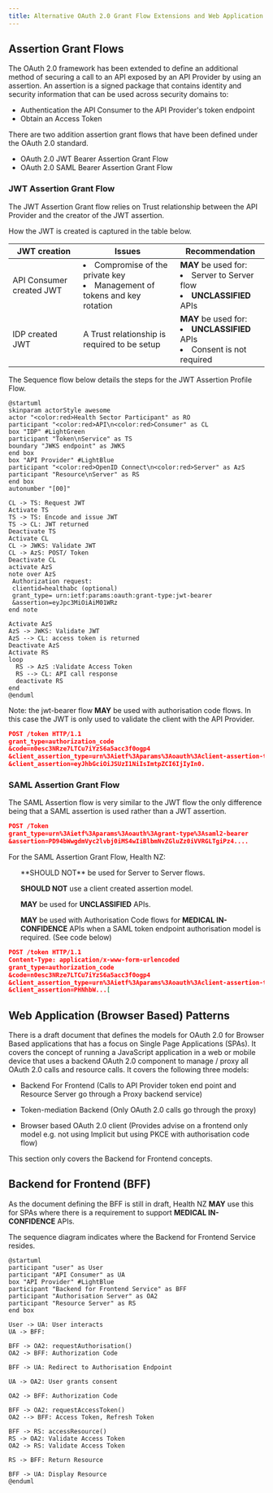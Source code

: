 ```yaml
---
title: Alternative OAuth 2.0 Grant Flow Extensions and Web Application Patterns
---
```



## Assertion Grant Flows

The OAuth 2.0 framework has been extended to define an additional method of securing a call to an API exposed by an API Provider by using an assertion. An assertion is a signed package that contains identity and security information that can be used across security domains to:

- Authentication the API Consumer to the API Provider's token endpoint
- Obtain an Access Token

There are two addition assertion grant flows that have been defined under the OAuth 2.0 standard.

- OAuth 2.0 JWT Bearer Assertion Grant Flow
- OAuth 2.0 SAML Bearer Assertion Grant Flow

### JWT Assertion Grant Flow

The JWT Assertion Grant flow relies on Trust relationship between the API Provider and the creator of the JWT assertion.

How the JWT is created is captured in the table below.

| JWT creation |Issues| Recommendation|
|----|----|----|
|API Consumer created JWT| <li>Compromise of the private key</li><li> Management of tokens and key rotation</li>| <ApiStandard id="HNZAS_MAY_USE_CONSUMER_CREATED_JWT" type="MAY" toolTip="API Consumer created JWT MAY be used for Server to Server flow or UNCLASSIFIED APIs.">**MAY** be used for:<li>Server to Server flow</li><li>**UNCLASSIFIED** APIs</li></ApiStandard> |
|IDP created JWT| A Trust relationship is required to be setup| <ApiStandard id="HNZAS_MAY_USE_IDP_CREATED_JWT" type="MAY" toolTip="IDP created JWT MAY be used for UNCLASSIFIED APIs or when consent is not required.">**MAY** be used for:<li>**UNCLASSIFIED** APIs</li><li>Consent is not required</li></ApiStandard> |

The Sequence flow below details the steps for the JWT Assertion Profile Flow.

<!-- cspell:disable -->
```plantuml
@startuml
skinparam actorStyle awesome
actor "<color:red>Health Sector Participant" as RO
participant "<color:red>API\n<color:red>Consumer" as CL
box "IDP" #LightGreen
participant "Token\nService" as TS
boundary "JWKS endpoint" as JWKS
end box
box "API Provider" #LightBlue
participant "<color:red>OpenID Connect\n<color:red>Server" as AzS
participant "Resource\nServer" as RS
end box
autonumber "[00]"

CL -> TS: Request JWT
Activate TS
TS -> TS: Encode and issue JWT
TS -> CL: JWT returned
Deactivate TS
Activate CL
CL -> JWKS: Validate JWT
CL -> AzS: POST/ Token
Deactivate CL
activate AzS
note over AzS
 Authorization request:
 clientid=healthabc (optional)
 grant_type= urn:ietf:params:oauth:grant-type:jwt-bearer
 &assertion=eyJpc3MiOiAiM01WRz
end note

Activate AzS
AzS -> JWKS: Validate JWT
AzS --> CL: access token is returned
Deactivate AzS
Activate RS
loop
  RS -> AzS :Validate Access Token
  RS --> CL: API call response
  deactivate RS
end
@enduml
```

<DetailedDescription text="The diagram describes a secure communication process involving a health sector participant, an API consumer, an identity provider (IDP), and an API provider. The API consumer first requests a JSON Web Token (JWT) from the IDP's token service. The token service encodes and issues the JWT, which the API consumer then validates using the IDP's JWKS endpoint. Next, the API consumer sends a POST request to the API provider's OpenID Connect server, including the JWT as an assertion, to obtain an access token. The server validates the JWT with the JWKS endpoint and returns the access token. For subsequent API calls, the API consumer presents the access token to the API provider's resource server, which validates it with the OpenID Connect server before returning the requested API call response." />

<!-- cspell:enable -->

Note: <ApiStandard id="HNZAS_MAY_USE_JWT_BEARER_WITH_AUTH_CODE" type="MAY" toolTip="The jwt-bearer flow MAY be used with authorisation code flows." wrapper='span'>the jwt-bearer flow **MAY** be used with authorisation code flows.</ApiStandard> In this case the JWT is only used to validate the client with the API Provider.

<!-- cspell:disable -->

```json
POST /token HTTP/1.1
grant_type=authorization_code
&code=n0esc3NRze7LTCu7iYzS6a5acc3f0ogp4
&client_assertion_type=urn%3Aietf%3Aparams%3Aoauth%3Aclient-assertion-type%3Ajwt-bearer
&client_assertion=eyJhbGciOiJSUzI1NiIsImtpZCI6IjIyIn0.
```

<!-- cspell:enable -->

### SAML Assertion Grant Flow

The SAML Assertion flow is very similar to the JWT flow the only difference being that a SAML assertion is used rather than a JWT assertion.

<!-- cspell:disable -->

```json
POST /Token
grant_type=urn%3Aietf%3Aparams%3Aoauth%3Agrant-type%3Asaml2-bearer
&assertion=PD94bWwgdmVyc2lvbj0iMS4wIiBlbmNvZGluZz0iVVRGLTgiPz4....
```
<!-- cspell:enable -->

For the SAML Assertion Grant Flow, Health NZ:

<ul>
<ApiStandard id="HNZAS_SHOULD_NOT_USE_SAML_FOR_SERVER_TO_SERVER" type="SHOULD NOT" toolTip="SAML Assertion Grant Flow SHOULD NOT be used for Server to Server flows." wrapper="li"> **SHOULD NOT** be used for Server to Server flows.</ApiStandard>

<ApiStandard id="HNZAS_SHOULD_NOT_USE_CLIENT_CREATED_ASSERTION" type="SHOULD NOT" toolTip="SAML Assertion Grant Flow SHOULD NOT use a client created assertion model." wrapper="li">**SHOULD NOT** use a client created assertion model.</ApiStandard>

<ApiStandard id="HNZAS_MAY_USE_SAML_FOR_UNCLASSIFIED" type="MAY" toolTip="SAML Assertion Grant Flow MAY be used for UNCLASSIFIED APIs." wrapper="li">**MAY** be used for **UNCLASSIFIED** APIs.</ApiStandard>

<ApiStandard id="HNZAS_MAY_USE_SAML_WITH_AUTH_CODE_FOR_MEDICAL" type="MAY" toolTip="SAML Assertion Grant Flow MAY be used with Authorisation Code flows for MEDICAL IN-CONFIDENCE APIs when a SAML token endpoint authorisation model is required." wrapper="li">**MAY** be used with Authorisation Code flows for **MEDICAL IN-CONFIDENCE** APIs when a SAML token endpoint authorisation model is required. (See code below)</ApiStandard>
</ul>

<!-- cspell:disable -->

```json
POST /token HTTP/1.1
Content-Type: application/x-www-form-urlencoded
grant_type=authorization_code
&code=n0esc3NRze7LTCu7iYzS6a5acc3f0ogp4
&client_assertion_type=urn%3Aietf%3Aparams%3Aoauth%3Aclient-assertion-type%3Asal2-bearer
&client_assertion=PHNhbW...[
```

<!-- cspell:enable -->

## Web Application (Browser Based) Patterns

There is a draft document that defines the models for OAuth 2.0 for Browser Based applications that has a focus on Single Page Applications (SPAs). It covers the concept of running a JavaScript application in a web or mobile device that uses a backend OAuth 2.0 component to manage / proxy all OAuth 2.0 calls and resource calls. It covers the following three models:

- Backend For Frontend (Calls to API Provider token end point and Resource Server go through a Proxy backend service)

- Token-mediation Backend (Only OAuth 2.0 calls go through the proxy)

- Browser based OAuth 2.0 client (Provides advise on a frontend only model e.g. not using Implicit but using PKCE with authorisation code flow)

This section only covers the Backend for Frontend concepts.

## Backend for Frontend (BFF)

As the document defining the BFF is still in draft, Health NZ **MAY** use this for SPAs where there is a requirement to support **MEDICAL IN-CONFIDENCE** APIs.

The sequence diagram indicates where the Backend for Frontend Service resides.

<!-- cspell:disable -->

```plantuml
@startuml
participant "user" as User
participant "API Consumer" as UA
box "API Provider" #LightBlue
participant "Backend for Frontend Service" as BFF
participant "Authorisation Server" as OA2
participant "Resource Server" as RS
end box

User -> UA: User interacts
UA -> BFF:

BFF -> OA2: requestAuthorisation()
OA2 -> BFF: Authorization Code

BFF -> UA: Redirect to Authorisation Endpoint

UA -> OA2: User grants consent

OA2 -> BFF: Authorization Code

BFF -> OA2: requestAccessToken()
OA2 --> BFF: Access Token, Refresh Token

BFF -> RS: accessResource()
RS -> OA2: Validate Access Token
OA2 -> RS: Validate Access Token

RS -> BFF: Return Resource

BFF -> UA: Display Resource
@enduml
```

<DetailedDescription text="The diagram outlines a flow where a user interacts with an API consumer application, which then communicates with a backend for frontend service within an API provider system. The backend for frontend service requests authorization from an authorization server, which involves redirecting the user to grant consent. Upon receiving an authorization code, the backend for frontend service exchanges it for access and refresh tokens. It then uses the access token to access a resource from a resource server, which validates the token with the authorization server before returning the resource. The backend for frontend service ultimately displays the resource to the user via the API consumer application." />

<!-- cspell:enable -->
